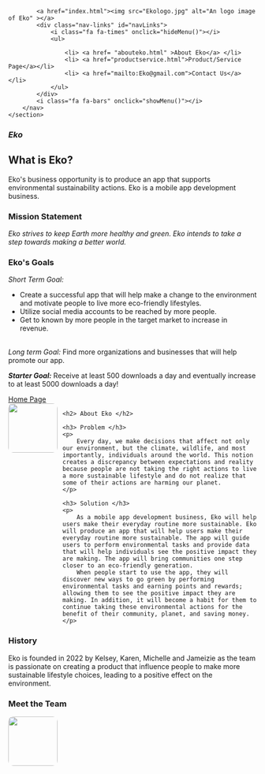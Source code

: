 <!DOCTYPE html>
<html lang="en">
    <head>
        <meta charset="utf-8">
        <meta name="viewport" content="width=device-width, initial-scale=1.0">
    <title> Eko </title>
<style>
    img {
        width: 100px; 
        border-radius: 10px;
        float: left;
        margin-right: 10px;
    }
</style>
</head>
<body>
    <section class="sub-header">
        <nav>
    
            <a href="index.html"><img src="Ekologo.jpg" alt="An logo image of Eko" ></a>
            <div class="nav-links" id="navLinks"> 
                <i class="fa fa-times" onclick="hideMenu()"></i>
                <ul>
                
                    <li> <a href= "abouteko.html" >About Eko</a> </li>
                    <li> <a href="productservice.html">Product/Service Page</a></li>
                    <li> <a href="mailto:Eko@gmail.com">Contact Us</a></li>
                </ul>
            </div>
            <i class="fa fa-bars" onclick="showMenu()"></i>
        </nav>
    </section>

<i><h1>Eko </h1></i>

<h2>What is Eko?</h2>

<p>Eko's business opportunity is to produce an app that supports environmental sustainability actions. Eko is a mobile app development business. 
</p>

<h3>Mission Statement</h3>
    
<p>
<em>Eko strives to keep Earth more healthy and green. Eko intends to take a step towards making a better world.</em> 
<br>

</p>
 <h3>Eko's Goals</h3>
<i>Short Term Goal:</i>
    <ul>
    <li>Create a successful app that will help make a change to the environment and motivate people to live more eco-friendly lifestyles.</li>
    <li>Utilize social media accounts to be reached by more people. </li> 
    <li> Get to known by more people in the target market to increase in revenue.</li>
     </ul>
  
<br>
<i>Long term Goal:</i>
 Find more organizations and businesses that will help promote our app. 
<br>
<p>
<b><i>Starter Goal:</i></b>
 Receive at least 500 downloads a day and eventually increase to at least 5000 downloads a day!
</p>
</body>
</html>


<!DOCTYPE html>
<html lang="en">
<head>
    <meta charset="UTF-8">
    <meta http-equiv="X-UA-Compatible" content="IE=edge">
    <meta name="viewport" content="width=device-width, initial-scale=1.0">
    <title>Document</title>

</head>
<body>
<a href="index.html">Home Page</a>


<link rel="stylesheet"
href ="style.css">

<div class="img1">
<img src="images/Ekologo.jpg">
</div>

    <h2> About Eko </h2>

    <h3> Problem </h3>
    <p>
        Every day, we make decisions that affect not only our environment, but the climate, wildlife, and most importantly, individuals around the world. This notion creates a discrepancy between expectations and reality because people are not taking the right actions to live a more sustainable lifestyle and do not realize that some of their actions are harming our planet. 
    </p>
    
    <h3> Solution </h3>
    <p>
        As a mobile app development business, Eko will help users make their everyday routine more sustainable. Eko will produce an app that will help users make their everyday routine more sustainable. The app will guide users to perform environmental tasks and provide data that will help individuals see the positive impact they are making. The app will bring communities one step closer to an eco-friendly generation.
        When people start to use the app, they will discover new ways to go green by performing environmental tasks and earning points and rewards; allowing them to see the positive impact they are making. In addition, it will become a habit for them to continue taking these environmental actions for the benefit of their community, planet, and saving money.  
    </p>

   <h3>History</h3> 
   Eko is founded in 2022 by Kelsey, Karen, Michelle and Jameizie as the team is passionate on creating a product that influence people to make more sustainable lifestyle choices, leading to a positive effect on the environment.

    
   <h3>Meet the Team</h3>
   <div class="img2">
    <img src="images/team.jpg">
    </div>
   
    


</body>
</html>

